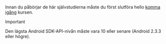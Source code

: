 Innan du påbörjar de här självstudierna måste du först slutföra hello [komma igång](../articles/mobile-engagement/mobile-engagement-android-get-started.md) kursen.

> [!IMPORTANT]
> Den lägsta Android SDK-API-nivån måste vara 10 eller senare (Android 2.3.3 eller högre).
> 
> 

